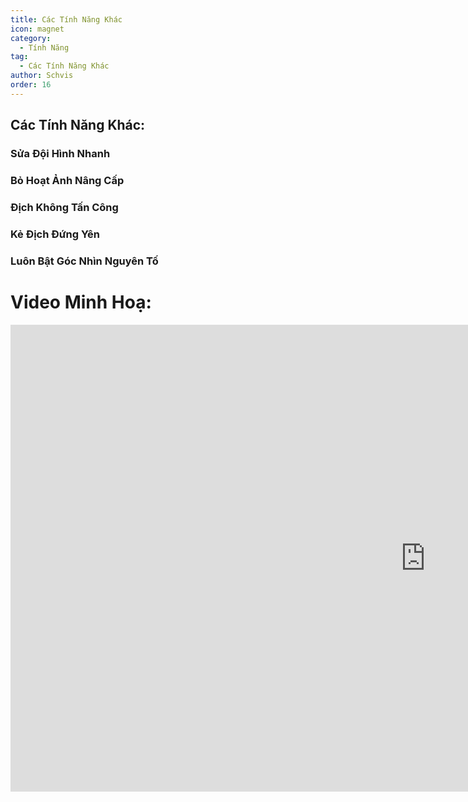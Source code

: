 ```yaml
---
title: Các Tính Năng Khác
icon: magnet
category:
  - Tính Năng
tag:
  - Các Tính Năng Khác
author: Schvis
order: 16
---
```


## Các Tính Năng Khác:
### Sửa Đội Hình Nhanh
### Bỏ Hoạt Ảnh Nâng Cấp
### Địch Không Tấn Công
### Kẻ Địch Đứng Yên
### Luôn Bật Góc Nhìn Nguyên Tố

# Video Minh Hoạ:

<div class="iframe-container"><iframe width="1328" height="747" src="https://www.youtube.com/embed/Pq0OiHN-DPg?list=PL5eI1Tb64p56g27qfYk7VuFTz4FK6YrKa" title="Korepi - World/Others" frameborder="0" allow="accelerometer; autoplay; clipboard-write; encrypted-media; gyroscope; picture-in-picture; web-share" referrerpolicy="strict-origin-when-cross-origin" allowfullscreen></iframe></div>